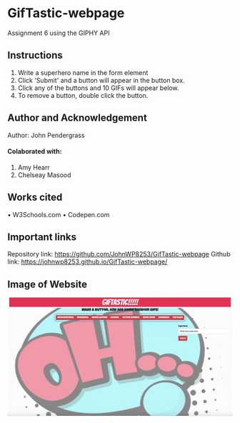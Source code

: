 # GifTastic-webpage
Assignment 6 using the GIPHY API

## Instructions
1. Write a superhero name in the form element
2. Click 'Submit' and a button will appear in the button box.
3. Click any of the buttons and 10 GIFs will appear below. 
4. To remove a button, double click the button. 

## Author and Acknowledgement
Author: John Pendergrass

#### Colaborated with:
1. Amy Hearr
2. Chelseay Masood

## Works cited
• W3Schools.com
• Codepen.com

## Important links
Repository link: https://github.com/JohnWP8253/GifTastic-webpage
Github link: https://johnwp8253.github.io/GifTastic-webpage/

## Image of Website
<img src="assets/images/site_shot.png"> 
